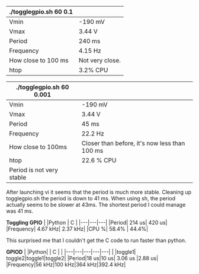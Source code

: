 
|./togglegpio.sh 60 0.1|            |  
|----------------------|------------|   
|Vmin| -190 mV |                        
|Vmax| 3.44 V |                         
|Period| 240 ms|                       
|Frequency| 4.15 Hz|                    
|How close to 100 ms| Not very close.|  
| htop| 3.2% CPU|                     


|./togglegpio.sh 60 0.001 | | 
|-----------------------|------|
 |Vmin| -190 mV|
 |Vmax| 3.44 V|
 |Period| 45 ms|
 |Frequency| 22.2 Hz|
 |How close to 100ms| Closer than before, it's now less than 100 ms |
 |htop| 22.6 % CPU|
 |Period is not very stable|
 
 
 
After launching vi it seems that the period is much more stable.
Cleaning up togglegpio.sh the period is down to 41 ms.
When using sh, the period actually seems to be slower at 43ms.
The shortest period I could manage was 41 ms.




**Toggling GPIO**
| |Python | C |
|---|---|---|
|Period| 214 us| 420 us|
|Frequency| 4.67 kHz| 2.37 kHz|
|CPU %| 58.4% | 44.4%|

This surprised me that I couldn't get the C code to run faster than python.

**GPIOD**
| |Python| | C | |
|---|---|---|---|---|
| |toggle1| toggle2|toggle1|toggle2|
|Period|18 us|10 us| 3.06 us |2.88 us|
|Frequency|56 kHz|100 kHz|364 kHz|392.4 kHz|


